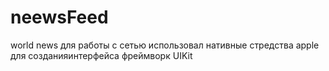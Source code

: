 # neewsFeed
world news
для работы с сетью использовал нативные стредства apple 
для созданияинтерфейса фреймворк UIKit
